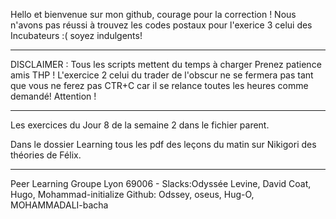 Hello et bienvenue sur mon github, courage pour la correction !
Nous n'avons pas réussi à trouvez les codes postaux 
pour l'exerice 3 celui des Incubateurs :( soyez indulgents!
_____________________________________________________________
DISCLAIMER : Tous les scripts mettent du temps à charger
Prenez patience amis THP !
L'exercice 2 celui du trader de l'obscur ne se fermera pas
tant que vous ne ferez pas CTR+C car il se relance toutes
les heures comme demandé! Attention !
_____________________________________________________________
Les exercices du Jour 8 de la semaine 2 dans le fichier parent.

Dans le dossier Learning tous les pdf des leçons du matin sur Nikigori des théories de Félix.

_____________________________________________________________
Peer Learning
Groupe Lyon 69006 -
Slacks:Odyssée Levine, David Coat, Hugo, Mohammad-initialize
Github: Odssey, oseus, Hug-O, MOHAMMADALI-bacha
